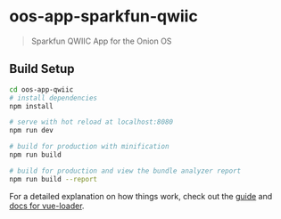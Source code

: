 # oos-app-sparkfun-qwiic

> Sparkfun QWIIC App for the Onion OS

## Build Setup

``` bash
cd oos-app-qwiic
# install dependencies
npm install

# serve with hot reload at localhost:8080
npm run dev

# build for production with minification
npm run build

# build for production and view the bundle analyzer report
npm run build --report
```

For a detailed explanation on how things work, check out the [guide](http://vuejs-templates.github.io/webpack/) and [docs for vue-loader](http://vuejs.github.io/vue-loader).


